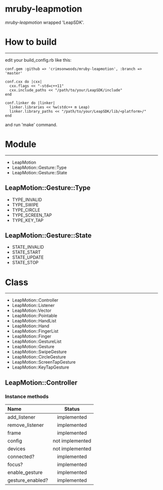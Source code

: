 mruby-leapmotion
====

_mruby-leapmotion_ wrapped 'LeapSDK'.


# How to build
----

edit your build_config.rb like this:

    conf.gem :github => 'crimsonwoods/mruby-leapmotion', :branch => 'master'
    
    conf.cxx do |cxx|
      cxx.flags << "-std=c++11"
      cxx.include_paths << "/path/to/your/LeapSDK/include"
    end
    
    conf.linker do |linker|
      linker.libraries << %w(stdc++ m Leap)
      linker.library_paths << "/path/to/your/LeapSDK/lib/<platform>/"
    end

and run 'make' command.


# Module
----

- LeapMotion
- LeapMotion::Gesture::Type
- LeapMotion::Gesture::State

## LeapMotion::Gesture::Type

- TYPE_INVALID
- TYPE_SWIPE
- TYPE_CIRCLE
- TYPE_SCREEN_TAP
- TYPE_KEY_TAP

## LeapMotion::Gesture::State

- STATE_INVALID
- STATE_START
- STATE_UPDATE
- STATE_STOP

# Class
----

- LeapMotion::Controller
- LeapMotion::Listener
- LeapMotion::Vector
- LeapMotion::Pointable
- LeapMotion::HandList
- LeapMotion::Hand
- LeapMotion::FingerList
- LeapMotion::Finger
- LeapMotion::GestureList
- LeapMotion::Gesture
- LeapMotion::SwipeGesture
- LeapMotion::CircleGesture
- LeapMotion::ScreenTapGesture
- LeapMotion::KeyTapGesture

## LeapMotion::Controller

### Instance methods

|Name            |Status         |
|:---------------|:-------------:|
|add_listener    |implemented    |
|remove_listener |implemented    |
|frame           |implemented    |
|config          |not implemented|
|devices         |not implemented|
|connected?      |implemented    |
|focus?          |implemented    |
|enable_gesture  |implemented    |
|gesture_enabled?|implemented    |

